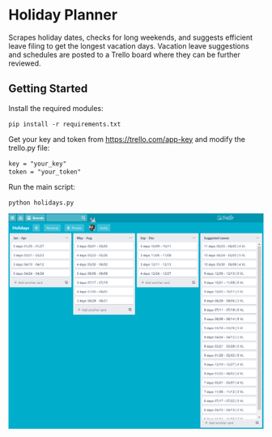 # Holiday Planner
Scrapes holiday dates, checks for long weekends, and suggests efficient leave filing to get the longest vacation days.
Vacation leave suggestions and schedules are posted to a Trello board where they can be further reviewed.

## Getting Started

Install the required modules:
```
pip install -r requirements.txt
```

Get your key and token from https://trello.com/app-key and modify the trello.py file:
```
key = "your_key"
token = "your_token"
```

Run the main script:
```
python holidays.py
```

![Holidays](images/trello-holidays.PNG)

